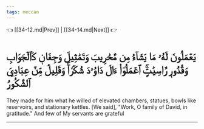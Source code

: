 ```yaml
---
tags: meccan
---
```


👈 [[34-12.md|Prev]] | [[34-14.md|Next]] 👉

# يَعۡمَلُونَ لَهُۥ مَا يَشَآءُ مِن مَّحَٰرِيبَ وَتَمَٰثِيلَ وَجِفَانٖ كَٱلۡجَوَابِ وَقُدُورٖ رَّاسِيَٰتٍۚ ٱعۡمَلُوٓاْ ءَالَ دَاوُۥدَ شُكۡرٗاۚ وَقَلِيلٞ مِّنۡ عِبَادِيَ ٱلشَّكُورُ

They made for him what he willed of elevated chambers, statues, bowls like reservoirs, and stationary kettles. [We said], "Work, O family of David, in gratitude." And few of My servants are grateful

---


